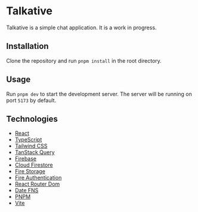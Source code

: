 # Talkative

Talkative is a simple chat application. It is a work in progress.

## Installation

Clone the repository and run `pnpm install` in the root directory.

## Usage

Run `pnpm dev` to start the development server. The server will be running on port `5173` by default.

## Technologies

- [React](https://reactjs.org/)
- [TypeScript](https://www.typescriptlang.org/)
- [Tailwind CSS](https://tailwindcss.com/)
- [TanStack Query](https://react-query.tanstack.com/)
- [Firebase](https://firebase.google.com/)
- [Cloud Firestore](https://firebase.google.com/docs/firestore)
- [Fire Storage](https://firebase.google.com/docs/storage)
- [Fire Authentication](https://firebase.google.com/docs/auth)
- [React Router Dom](https://reactrouter.com/)
- [Date FNS](https://date-fns.org/)
- [PNPM](https://pnpm.io/)
- [Vite](https://vitejs.dev/)
